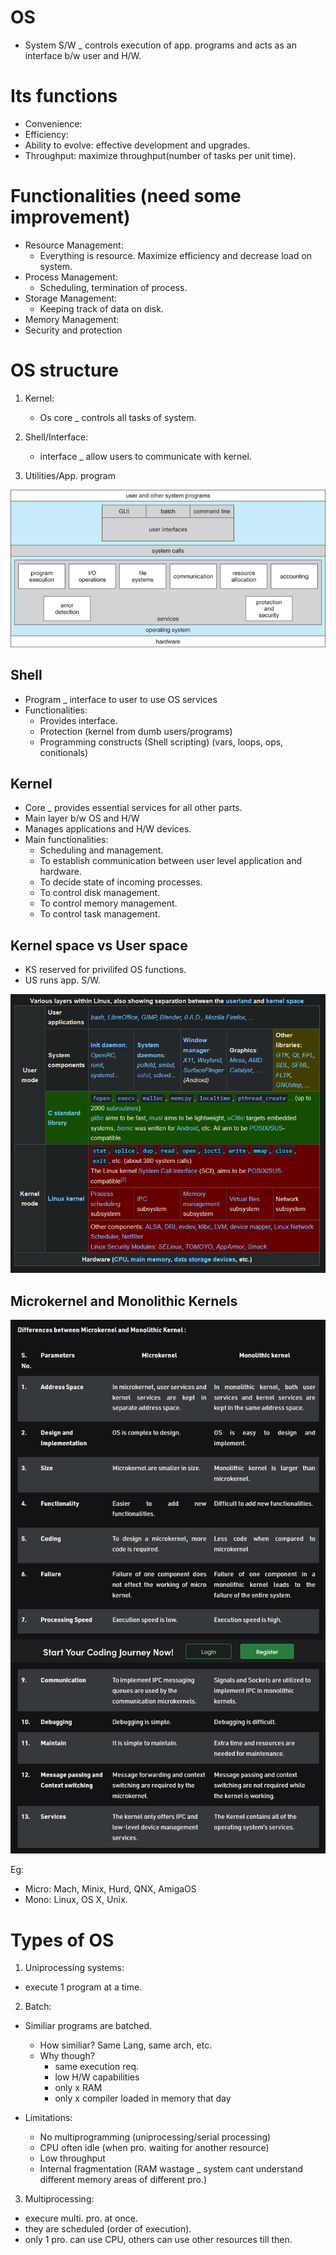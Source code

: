 # OS
- System S/W _ controls execution of app. programs and acts as an interface b/w user and H/W.

# Its functions
- Convenience:
- Efficiency:
- Ability to evolve: effective development and upgrades.
- Throughput: maximize throughput(number of tasks per unit time).

# Functionalities (need some improvement)
- Resource Management:
  - Everything is resource. Maximize efficiency and decrease load on system.
- Process Management:
  - Scheduling, termination of process.
- Storage Management:
  - Keeping track of data on disk.
- Memory Management:
- Security and protection

# OS structure
1. Kernel:
   - Os core _ controls all tasks of system.

2. Shell/Interface:
   - interface _ allow users to communicate with kernel.

3. Utilities/App. program

![](2_01_OS_Services.jpg)

## Shell
- Program _ interface to user to use OS services
- Functionalities:
    - Provides interface.
    - Protection (kernel from dumb users/programs)
    - Programming constructs (Shell scripting) (vars, loops, ops, conitionals)

## Kernel

- Core _ provides essential services for all other parts.
- Main layer b/w OS and H/W
- Manages applications and H/W devices.
- Main functionalities:
    - Scheduling and management.
    - To establish communication between user level application and hardware. 
    - To decide state of incoming processes. 
    - To control disk management. 
    - To control memory management. 
    - To control task management. 

## Kernel space vs User space

- KS reserved for privilifed OS functions.
- US runs app. S/W.

![](2022-10-18_19-44-14_firefox.png)

## Microkernel and Monolithic Kernels

![](2022-10-18_micro_vs_mon.png)

Eg:
  - Micro: Mach, Minix, Hurd, QNX, AmigaOS
  - Mono: Linux, OS X, Unix.

# Types of OS

1. Uniprocessing systems:
  - execute 1 program at a time.

2. Batch:
  - Similiar programs are batched.
    - How similiar? Same Lang, same arch, etc.
    - Why though?
      - same execution req.
      - low H/W capabilities
      - only x RAM
      - only x compiler loaded in memory that day

  - Limitations:
    - No multiprogramming (uniprocessing/serial processing)
    - CPU often idle (when pro. waiting for another resource)
    - Low throughput
    - Internal fragmentation (RAM wastage _ system cant understand different memory areas of different pro.)

3. Multiprocessing:
  - execure multi. pro. at once.
  - they are scheduled (order of execution).
  - only 1 pro. can use CPU, others can use other resources till then.
  